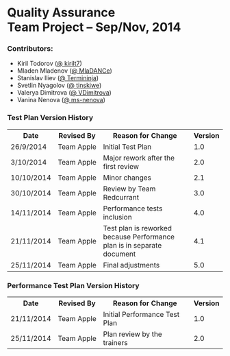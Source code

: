 # Quality Assurance<br/>Team Project – Sep/Nov, 2014 

### Contributors:
* Kiril Todorov ([@ kirilt7](https://github.com/kirilt7))
* Mladen Mladenov ([@ MlaDANCe](https://github.com/MlaDANCe))
* Stanislav Iliev ([@ Termininja](https://github.com/Termininja))
* Svetlin Nyagolov ([@ tinskiwe](https://github.com/tinskiwe))
* Valerya Dimitrova ([@ VDimitrova](https://github.com/VDimitrova))
* Vanina Nenova ([@ ms-nenova](https://github.com/ms-nenova))

### Test Plan Version History
<table>
    <tr><th>Date</th><th>Revised By</th><th>Reason for Change</th><th>Version</th></tr>
    <tr><td>26/9/2014</td><td>Team&nbsp;Apple</td><td>Initial Test Plan</td><td>1.0</td></tr>
    <tr><td>3/10/2014</td><td>Team&nbsp;Apple</td><td>Major rework after the first review</td><td>2.0</td></tr>
    <tr><td>10/10/2014</td><td>Team&nbsp;Apple</td><td>Minor changes</td><td>2.1</td></tr>
    <tr><td>30/10/2014</td><td>Team&nbsp;Apple</td><td>Review by Team Redcurrant</td><td>3.0</td></tr>
    <tr><td>14/11/2014</td><td>Team&nbsp;Apple</td><td>Performance tests inclusion</td><td>4.0</td></tr>
    <tr><td>21/11/2014</td><td>Team&nbsp;Apple</td><td>Test plan is reworked because Performance plan is in separate document</td><td>4.1</td></tr>
    <tr><td>25/11/2014</td><td>Team&nbsp;Apple</td><td>Final adjustments</td><td>5.0</td></tr>
</table>

### Performance Test Plan Version History
<table>
    <tr><th>Date</th><th>Revised By</th><th>Reason for Change</th><th>Version</th></tr>
    <tr><td>21/11/2014</td><td>Team&nbsp;Apple</td><td>Initial Performance Test Plan</td><td>1.0</td></tr>
    <tr><td>25/11/2014</td><td>Team&nbsp;Apple</td><td>Plan review by the trainers</td><td>2.0</td></tr>
</table>
